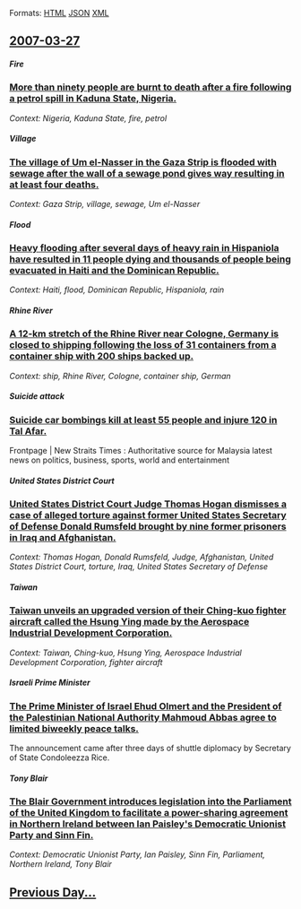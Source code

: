 
Formats: [HTML](2007/03/27/index.html)  [JSON](2007/03/27/index.json)  [XML](2007/03/27/index.xml)  

## [2007-03-27](/news/2007/03/27/index.md)

##### Fire
### [ More than ninety people are burnt to death after a fire following a petrol spill in Kaduna State, Nigeria. ](/news/2007/03/27/more-than-ninety-people-are-burnt-to-death-after-a-fire-following-a-petrol-spill-in-kaduna-state-nigeria.md)
_Context: Nigeria, Kaduna State, fire, petrol_

##### Village
### [ The village of Um el-Nasser in the Gaza Strip is flooded with sewage after the wall of a sewage pond gives way resulting in at least four deaths. ](/news/2007/03/27/the-village-of-um-el-nasser-in-the-gaza-strip-is-flooded-with-sewage-after-the-wall-of-a-sewage-pond-gives-way-resulting-in-at-least-four-d.md)
_Context: Gaza Strip, village, sewage, Um el-Nasser_

##### Flood
### [ Heavy flooding after several days of heavy rain in Hispaniola have resulted in 11 people dying and thousands of people being evacuated in Haiti and the Dominican Republic. ](/news/2007/03/27/heavy-flooding-after-several-days-of-heavy-rain-in-hispaniola-have-resulted-in-11-people-dying-and-thousands-of-people-being-evacuated-in-h.md)
_Context: Haiti, flood, Dominican Republic, Hispaniola, rain_

##### Rhine River
### [ A 12-km stretch of the Rhine River near Cologne, Germany is closed to shipping following the loss of 31 containers from a container ship with 200 ships backed up. ](/news/2007/03/27/a-12-km-stretch-of-the-rhine-river-near-cologne-germany-is-closed-to-shipping-following-the-loss-of-31-containers-from-a-container-ship-wi.md)
_Context: ship, Rhine River, Cologne, container ship, German_

##### Suicide attack
### [ Suicide car bombings kill at least 55 people and injure 120 in Tal Afar. ](/news/2007/03/27/suicide-car-bombings-kill-at-least-55-people-and-injure-120-in-tal-afar.md)
Frontpage | New Straits Times : Authoritative source for Malaysia latest news on politics, business, sports, world and entertainment

##### United States District Court
### [ United States District Court Judge Thomas Hogan dismisses a case of alleged torture against former United States Secretary of Defense Donald Rumsfeld brought by nine former prisoners in Iraq and Afghanistan. ](/news/2007/03/27/united-states-district-court-judge-thomas-hogan-dismisses-a-case-of-alleged-torture-against-former-united-states-secretary-of-defense-donal.md)
_Context: Thomas Hogan, Donald Rumsfeld, Judge, Afghanistan, United States District Court, torture, Iraq, United States Secretary of Defense_

##### Taiwan
### [ Taiwan unveils an upgraded version of their Ching-kuo fighter aircraft called the Hsung Ying made by the Aerospace Industrial Development Corporation. ](/news/2007/03/27/taiwan-unveils-an-upgraded-version-of-their-ching-kuo-fighter-aircraft-called-the-hsung-ying-made-by-the-aerospace-industrial-development-c.md)
_Context: Taiwan, Ching-kuo, Hsung Ying, Aerospace Industrial Development Corporation, fighter aircraft_

##### Israeli Prime Minister
### [ The Prime Minister of Israel Ehud Olmert and the President of the Palestinian National Authority Mahmoud Abbas agree to limited biweekly peace talks. ](/news/2007/03/27/the-prime-minister-of-israel-ehud-olmert-and-the-president-of-the-palestinian-national-authority-mahmoud-abbas-agree-to-limited-biweekly-pe.md)
The announcement came after three days of shuttle diplomacy by Secretary of State Condoleezza Rice.

##### Tony Blair
### [ The Blair Government introduces legislation into the Parliament of the United Kingdom to facilitate a power-sharing agreement in Northern Ireland between Ian Paisley's Democratic Unionist Party and Sinn Fin. ](/news/2007/03/27/the-blair-government-introduces-legislation-into-the-parliament-of-the-united-kingdom-to-facilitate-a-power-sharing-agreement-in-northern-i.md)
_Context: Democratic Unionist Party, Ian Paisley, Sinn Fin, Parliament, Northern Ireland, Tony Blair_

## [Previous Day...](/news/2007/03/26/index.md)

